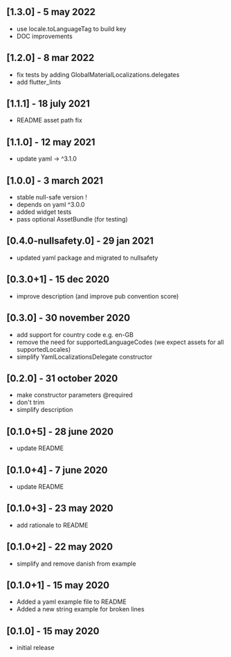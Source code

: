 ## [1.3.0] - 5 may 2022
- use locale.toLanguageTag to build key
- DOC improvements

## [1.2.0] - 8 mar 2022
- fix tests by adding GlobalMaterialLocalizations.delegates
- add flutter_lints

## [1.1.1] - 18 july 2021
- README asset path fix

## [1.1.0] - 12 may 2021
- update yaml -> ^3.1.0

## [1.0.0] - 3 march 2021
- stable null-safe version !
- depends on yaml ^3.0.0
- added widget tests
- pass optional AssetBundle (for testing)

## [0.4.0-nullsafety.0] - 29 jan 2021
- updated yaml package and migrated to nullsafety

## [0.3.0+1] - 15 dec 2020
- improve description (and improve pub convention score)

## [0.3.0] - 30 november 2020
- add support for country code e.g. en-GB
- remove the need for supportedLanguageCodes (we expect assets for all supportedLocales)
- simplify YamlLocalizationsDelegate constructor

## [0.2.0] - 31 october 2020
- make constructor parameters @required
- don't trim
- simplify description

## [0.1.0+5] - 28 june 2020
- update README

## [0.1.0+4] - 7 june 2020
- update README

## [0.1.0+3] - 23 may 2020
- add rationale to README

## [0.1.0+2] - 22 may 2020
- simplify and remove danish from example

## [0.1.0+1] - 15 may 2020
- Added a yaml example file to README
- Added a new string example for broken lines

## [0.1.0] - 15 may 2020
- initial release
